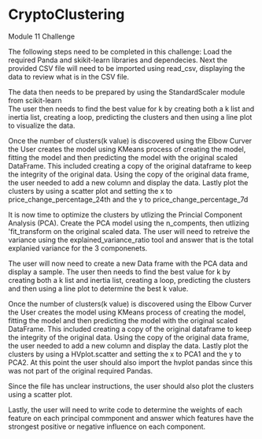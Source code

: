 # CryptoClustering
Module 11 Challenge

The following steps need to be completed in this challenge:
Load the required Panda and skikit-learn libraries and dependecies.
Next the provided CSV file will need to be imported using read_csv, displaying the data to review what is in the CSV file.

The data then needs to be prepared by using the StandardScaler module from scikit-learn                                            
The user then needs to find the best value for k by creating both a k list and inertia list,
creating a loop, predicting the clusters and then using a line plot to visualize the data.

Once the number of clusters(k value) is discovered using the Elbow Curver the User creates 
the model using KMeans process of creating the model, fitting the model and then predicting the model
with the original scaled DataFrame. This included creating a copy of the original dataframe to keep the integrity of the original data. 
Using the copy of the original data frame, the user needed to add a new column and display the data.
Lastly plot the clusters by using a scatter plot and setting the x to price_change_percentage_24th and the y to price_change_percentage_7d

It is now time to optimize the clusters by utlizing the Princial Component Analysis (PCA).
Create the PCA model using the n_compents, then utlizing 'fit_transform on the original scaled data.
The user will need to retreive the variance using the explained_variance_ratio tool and answer that is the total explanied variance for the 3 componenets.

The user will now need to create a new Data frame with the PCA data and display a sample.
The user then needs to find the best value for k by creating both a k list and inertia list,
creating a loop, predicting the clusters and then using a line plot to determine the best k value.

Once the number of clusters(k value) is discovered using the Elbow Curver the User creates 
the model using KMeans process of creating the model, fitting the model and then predicting the model
with the original scaled DataFrame. This included creating a copy of the original dataframe to keep the integrity of the original data. 
Using the copy of the original data frame, the user needed to add a new column and display the data.
Lastly plot the clusters by using a HVplot.scatter and setting the x to PCA1 and the y to PCA2.
At this point the user should also import the hvplot pandas since this was not part of the original required Pandas.

Since the file has unclear instructions, the user should also plot the clusters using a scatter plot.

Lastly, the user will need to write code to determine the weights of each feature on each principal commponent and 
answer which features have the strongest positive or negative influence on each component. 
